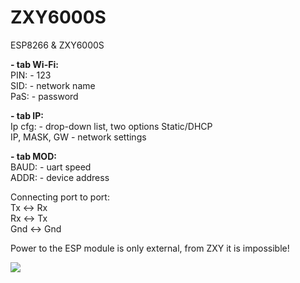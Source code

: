# ZXY6000S
ESP8266 &amp; ZXY6000S

<b>- tab Wi-Fi:</b><br>
PIN: - 123 <br>
SID: - network name<br>
PaS: - password<br>

<b>- tab IP:</b><br>
Ip cfg: - drop-down list, two options Static/DHCP <br>
IP, MASK, GW - network settings<br>

<b>- tab MOD:</b><br>
BAUD: - uart speed<br>
ADDR: - device address<br>

Connecting port to port:<br>
Tx <-> Rx<br>
Rx <-> Tx<br>
Gnd <-> Gnd<br>

Power to the ESP module is only external, from ZXY it is impossible!

<img src="https://github.com/llams/ZXY6000S/blob/master/ZXY.gif">
